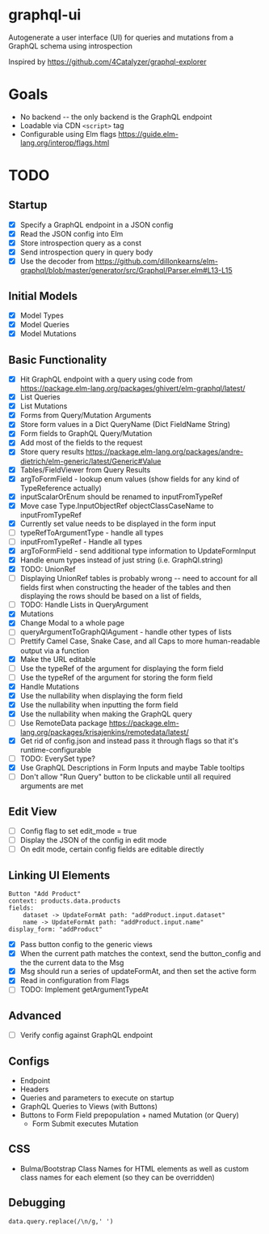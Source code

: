 # graphql-ui
Autogenerate a user interface (UI) for queries and mutations from a GraphQL schema using introspection

Inspired by https://github.com/4Catalyzer/graphql-explorer

# Goals
- No backend -- the only backend is the GraphQL endpoint
- Loadable via CDN `<script>` tag 
- Configurable using Elm flags https://guide.elm-lang.org/interop/flags.html

# TODO

## Startup
- [x] Specify a GraphQL endpoint in a JSON config
- [x] Read the JSON config into Elm
- [x] Store introspection query as a const
- [x] Send introspection query in query body
- [x] Use the decoder from https://github.com/dillonkearns/elm-graphql/blob/master/generator/src/Graphql/Parser.elm#L13-L15

## Initial Models
- [x] Model Types
- [x] Model Queries
- [x] Model Mutations

## Basic Functionality
- [x] Hit GraphQL endpoint with a query using code from https://package.elm-lang.org/packages/ghivert/elm-graphql/latest/
- [x] List Queries
- [x] List Mutations
- [x] Forms from Query/Mutation Arguments
- [x] Store form values in a Dict QueryName (Dict FieldName String)
- [x] Form fields to GraphQL Query/Mutation
- [x] Add most of the fields to the request
- [x] Store query results https://package.elm-lang.org/packages/andre-dietrich/elm-generic/latest/Generic#Value
- [x] Tables/FieldViewer from Query Results
- [x] argToFormField - lookup enum values (show fields for any kind of TypeReference actually)
- [x] inputScalarOrEnum should be renamed to inputFromTypeRef
- [x] Move case Type.InputObjectRef objectClassCaseName to inputFromTypeRef
- [x] Currently set value needs to be displayed in the form input
- [ ] typeRefToArgumentType - handle all types
- [ ] inputFromTypeRef - Handle all types
- [x] argToFormField - send additional type information to UpdateFormInput
- [x] Handle enum types instead of just string (i.e. GraphQl.string) 
- [x] TODO: UnionRef
- [ ] Displaying UnionRef tables is probably wrong -- need to account for all fields first when constructing the header of the tables and then displaying the rows should be based on a list of fields, 
- [ ] TODO: Handle Lists in QueryArgument
- [x] Mutations
- [x] Change Modal to a whole page
- [ ] queryArgumentToGraphQlAgument - handle other types of lists
- [ ] Prettify Camel Case, Snake Case, and all Caps to more human-readable output via a function 
- [x] Make the URL editable
- [ ] Use the typeRef of the argument for displaying the form field
- [ ] Use the typeRef of the argument for storing the form field
- [x] Handle Mutations
- [x] Use the nullability when displaying the form field
- [x] Use the nullability when inputting the form field
- [x] Use the nullability when making the GraphQL query
- [ ] Use RemoteData package https://package.elm-lang.org/packages/krisajenkins/remotedata/latest/
- [x] Get rid of config.json and instead pass it through flags so that it's runtime-configurable
- [ ] TODO: EverySet type?
- [x] Use GraphQL Descriptions in Form Inputs and maybe Table tooltips
- [ ] Don't allow "Run Query" button to be clickable until all required arguments are met

## Edit View
- [ ] Config flag to set edit_mode = true
- [ ] Display the JSON of the config in edit mode
- [ ] On edit mode, certain config fields are editable directly

## Linking UI Elements
```
Button "Add Product"
context: products.data.products
fields: 
    dataset -> UpdateFormAt path: "addProduct.input.dataset"
    name -> UpdateFormAt path: "addProduct.input.name"
display_form: "addProduct"

```
- [x] Pass button config to the generic views
- [x] When the current path matches the context, send the button_config and the the current data to the Msg 
- [x] Msg should run a series of updateFormAt, and then set the active form 
- [x] Read in configuration from Flags
- [ ] TODO: Implement getArgumentTypeAt

## Advanced
- [ ] Verify config against GraphQL endpoint

## Configs
- Endpoint
- Headers
- Queries and parameters to execute on startup
- GraphQL Queries to Views (with Buttons)
- Buttons to Form Field prepopulation + named Mutation (or Query)
    - Form Submit executes Mutation

## CSS
- Bulma/Bootstrap Class Names for HTML elements as well as custom class names for each element (so they can be overridden)

## Debugging
```
data.query.replace(/\n/g,' ')
```